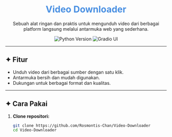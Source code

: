 <h1 align="center" style="color:#4A90E2;">
  Video Downloader
</h1>

<p align="center">
  Sebuah alat ringan dan praktis untuk mengunduh video dari berbagai platform langsung melalui antarmuka web yang sederhana.
</p>

<p align="center">
  <img src="https://img.shields.io/badge/Python-3.10+-4A90E2?style=flat-square" alt="Python Version">
  <img src="https://img.shields.io/badge/Gradio-UI-blue?style=flat-square" alt="Gradio UI">
</p>

---

## ✦ Fitur

- Unduh video dari berbagai sumber dengan satu klik.
- Antarmuka bersih dan mudah digunakan.
- Dukungan untuk berbagai format dan kualitas.

---

## ✦ Cara Pakai

1. **Clone repositori:**
   ```bash
   git clone https://github.com/Rosmontis-Chan/Video-Downloader
   cd Video-Downloader
